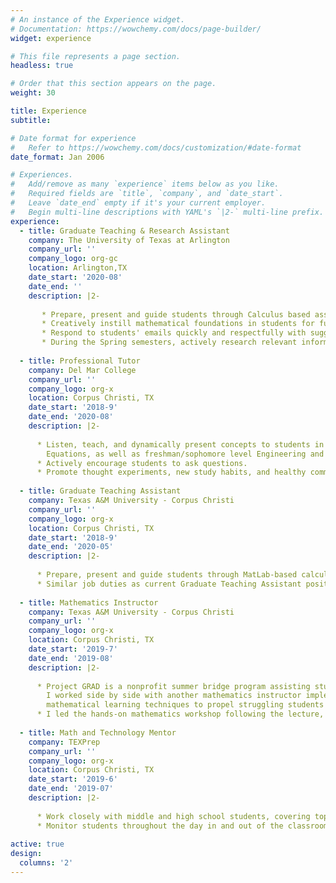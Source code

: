 ```yaml
---
# An instance of the Experience widget.
# Documentation: https://wowchemy.com/docs/page-builder/
widget: experience

# This file represents a page section.
headless: true

# Order that this section appears on the page.
weight: 30

title: Experience
subtitle:

# Date format for experience
#   Refer to https://wowchemy.com/docs/customization/#date-format
date_format: Jan 2006

# Experiences.
#   Add/remove as many `experience` items below as you like.
#   Required fields are `title`, `company`, and `date_start`.
#   Leave `date_end` empty if it's your current employer.
#   Begin multi-line descriptions with YAML's `|2-` multi-line prefix.
experience:
  - title: Graduate Teaching & Research Assistant
    company: The University of Texas at Arlington
    company_url: ''
    company_logo: org-gc
    location: Arlington,TX
    date_start: '2020-08'
    date_end: ''
    description: |2-
    
       * Prepare, present and guide students through Calculus based assignments.
       * Creatively instill mathematical foundations in students for future mathematics and science                  classes.
       * Respond to students' emails quickly and respectfully with suggestions and actions necessary to              complete.
       * During the Spring semesters, actively research relevant information pertaining to dissertation              topic.
       
  - title: Professional Tutor
    company: Del Mar College
    company_url: ''
    company_logo: org-x
    location: Corpus Christi, TX
    date_start: '2018-9'
    date_end: '2020-08'
    description: |2-
    
      * Listen, teach, and dynamically present concepts to students in Elementary Algebra to Differential
        Equations, as well as freshman/sophomore level Engineering and Physics.
      * Actively encourage students to ask questions.
      * Promote thought experiments, new study habits, and healthy communication skills.
      
  - title: Graduate Teaching Assistant
    company: Texas A&M University - Corpus Christi
    company_url: ''
    company_logo: org-x
    location: Corpus Christi, TX
    date_start: '2018-9'
    date_end: '2020-05'
    description: |2-
    
      * Prepare, present and guide students through MatLab-based calculus labs.
      * Similar job duties as current Graduate Teaching Assistant position.  
      
  - title: Mathematics Instructor
    company: Texas A&M University - Corpus Christi
    company_url: ''
    company_logo: org-x
    location: Corpus Christi, TX
    date_start: '2019-7'
    date_end: '2019-08'
    description: |2-
    
      * Project GRAD is a nonprofit summer bridge program assisting students in Mathematics and English.
        I worked side by side with another mathematics instructor implementing various styles of hands-on
        mathematical learning techniques to propel struggling students to new heights.
      * I led the hands-on mathematics workshop following the lecture, engaging and challenging students             to think critically and effectively.
       
  - title: Math and Technology Mentor
    company: TEXPrep
    company_url: ''
    company_logo: org-x
    location: Corpus Christi, TX
    date_start: '2019-6'
    date_end: '2019-07'
    description: |2-
    
      * Work closely with middle and high school students, covering topics in logic, physics, modular               arithmetic, introductory group theory, statistics, engineering and design, as well as technical             and professional writing.
      * Monitor students throughout the day in and out of the classroom.   
      
active: true
design:
  columns: '2'
---
```

